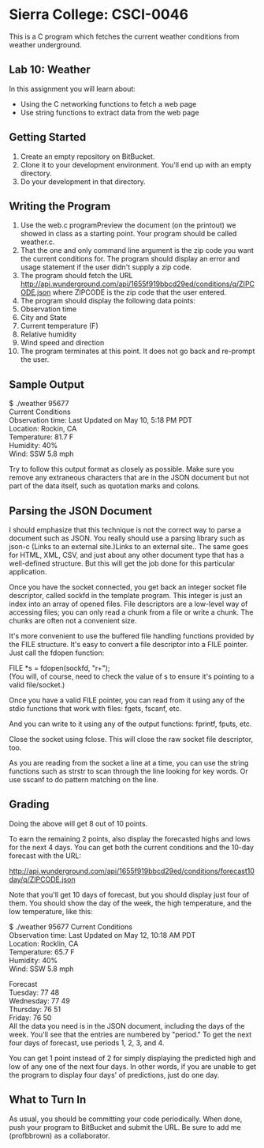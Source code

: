 # Sierra College: CSCI-0046
This is a C program which fetches the current weather conditions from weather underground.

## Lab 10: Weather
In this assignment you will learn about:

* Using the C networking functions to fetch a web page
* Use string functions to extract data from the web page

## Getting Started
1. Create an empty repository on BitBucket.
1. Clone it to your development environment. You'll end up with an empty directory.
1. Do your development in that directory.

## Writing the Program
1. Use the web.c programPreview the document (on the printout) we showed in class as a starting point. Your program should be called weather.c.
1. That the one and only command line argument is the zip code you want the current conditions for. The program should display an error and usage statement if the user didn't supply a zip code.
1. The program should fetch the URL http://api.wunderground.com/api/1655f919bbcd29ed/conditions/q/ZIPCODE.json where ZIPCODE is the zip code that the user entered.
1. The program should display the following data points:
  1. Observation time
  1. City and State
  1. Current temperature (F)
  1. Relative humidity
  1. Wind speed and direction
1. The program terminates at this point. It does not go back and re-prompt the user.

## Sample Output
$ ./weather 95677  
Current Conditions  
Observation time: Last Updated on May 10, 5:18 PM PDT  
Location: Rockin, CA  
Temperature: 81.7 F  
Humidity: 40%  
Wind: SSW 5.8 mph  

Try to follow this output format as closely as possible. Make sure you remove any extraneous characters that are in the JSON document but not part of the data itself, such as quotation marks and colons.

## Parsing the JSON Document
I should emphasize that this technique is not the correct way to parse a document such as JSON. You really should use a parsing library such as json-c (Links to an external site.)Links to an external site.. The same goes for HTML, XML, CSV, and just about any other document type that has a well-defined structure. But this will get the job done for this particular application.

Once you have the socket connected, you get back an integer socket file descriptor, called sockfd in the template program. This integer is just an index into an array of opened files. File descriptors are a low-level way of accessing files; you can only read a chunk from a file or write a chunk. The chunks are often not a convenient size.

It's more convenient to use the buffered file handling functions provided by the FILE structure. It's easy to convert a file descriptor into a FILE pointer. Just call the fdopen function:

FILE *s = fdopen(sockfd, "r+");  
(You will, of course, need to check the value of s to ensure it's pointing to a valid file/socket.)

Once you have a valid FILE pointer, you can read from it using any of the stdio functions that work with files: fgets, fscanf, etc.

And you can write to it using any of the output functions: fprintf, fputs, etc.

Close the socket using fclose. This will close the raw socket file descriptor, too.

As you are reading from the socket a line at a time, you can use the string functions such as strstr to scan through the line looking for key words. Or use sscanf to do pattern matching on the line.

## Grading
Doing the above will get 8 out of 10 points. 

To earn the remaining 2 points, also display the forecasted highs and lows for the next 4 days. You can get both the current conditions and the 10-day forecast with the URL:

http://api.wunderground.com/api/1655f919bbcd29ed/conditions/forecast10day/q/ZIPCODE.json

Note that you'll get 10 days of forecast, but you should display just four of them. You should show the day of the week, the high temperature, and the low temperature, like this:

$ ./weather 95677
Current Conditions  
Observation time: Last Updated on May 12, 10:18 AM PDT  
Location: Rocklin, CA  
Temperature: 65.7 F  
Humidity: 40%  
Wind: SSW 5.8 mph  

Forecast  
Tuesday: 77 48  
Wednesday: 77 49  
Thursday: 76 51  
Friday: 76 50  
All the data you need is in the JSON document, including the days of the week. You'll see that the entries are numbered by "period." To get the next four days of forecast, use periods 1, 2, 3, and 4.

You can get 1 point instead of 2 for simply displaying the predicted high and low of any one of the next four days. In other words, if you are unable to get the program to display four days' of predictions, just do one day.

## What to Turn In
As usual, you should be committing your code periodically. When done, push your program to BitBucket and submit the URL. Be sure to add me (profbbrown) as a collaborator.

